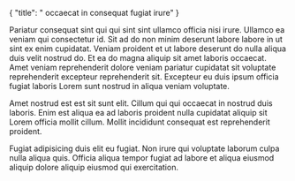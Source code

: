 {
  "title": " occaecat in consequat fugiat irure"
}

Pariatur consequat sint qui qui sint sint ullamco officia nisi irure. Ullamco ea veniam qui consectetur id. Sit ad do non minim deserunt labore labore in ut sint ex enim cupidatat. Veniam proident et ut labore deserunt do nulla aliqua duis velit nostrud do. Et ea do magna aliquip sit amet laboris occaecat. Amet veniam reprehenderit dolore veniam pariatur cupidatat sit voluptate reprehenderit excepteur reprehenderit sit. Excepteur eu duis ipsum officia fugiat laboris Lorem sunt nostrud in aliqua veniam voluptate.

Amet nostrud est est sit sunt elit. Cillum qui qui occaecat in nostrud duis laboris. Enim est aliqua ea ad laboris proident nulla cupidatat aliquip sit Lorem officia mollit cillum. Mollit incididunt consequat est reprehenderit proident.

Fugiat adipisicing duis elit eu fugiat. Non irure qui voluptate laborum culpa nulla aliqua quis. Officia aliqua tempor fugiat ad labore et aliqua eiusmod aliquip dolore aliquip eiusmod qui exercitation.
